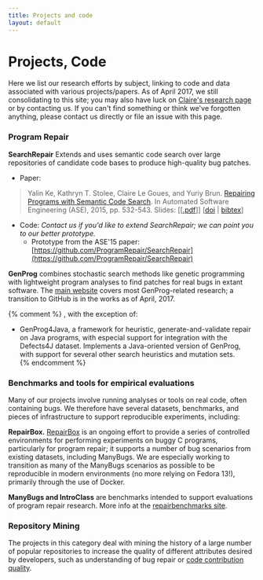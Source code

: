 ```yaml
---
title: Projects and code
layout: default
---
```


# Projects, Code

Here we list our research efforts by subject, linking to code and data
associated with various projects/papers.  As of April 2017, we still consolidating to this site;
you may also have luck on [Claire's research page](http://clairelegoues.com/research) or by contacting us. If you can't find something or think
we've forgotten anything, please contact us directly or file an issue with this
page.

### Program Repair 

**SearchRepair** Extends and uses semantic code search over large repositories of candidate code
bases to produce high-quality bug patches.

*  Paper: 
> Yalin Ke, Kathryn T. Stolee, Claire Le Goues, and Yuriy Brun. [Repairing
> Programs with Semantic Code Search](http://www.cs.cmu.edu/~clegoues/docs/searchRepair-ase15.pdf). In
> Automated Software Engineering (ASE),  2015, pp. 532-543.  Slides: [[[.pdf](http://www.cs.cmu.edu/~clegoues/docs/slides/ase15-clg-presentation-forpdf.pdf)]] [[doi](http://dx.doi.org/10.1109/ASE.2015.60) | [bibtex](http://www.cs.cmu.edu/~clegoues/docs/bib/ke15ase.bib)]

- Code: _Contact us if you'd like to extend SearchRepair; we can point you to our better prototype._
  - Prototype from the ASE'15 paper: [https://github.com/ProgramRepair/SearchRepair](https://github.com/ProgramRepair/SearchRepair)

**GenProg** combines stochastic search methods like genetic programming with
lightweight program analyses to find patches for real bugs in extant
software. The [main website](http://genprog.cs.virginia.edu) covers most
GenProg-related research; a transition to GitHub is in the works as of April, 2017.

{% comment %}
, with the exception of:
*   GenProg4Java, a framework for heuristic, generate-and-validate repair on
Java programs, with especial support for integration with the Defects4J
dataset.  Implements a Java-oriented version of GenProg, with support for several
other search heuristics and mutation sets.  
{% endcomment %}

### Benchmarks and tools for empirical evaluations

Many of our projects involve running analyses or tools on real code, often
containing bugs.  We therefore have several datasets, benchmarks, and pieces of
infrastructure to support reproducible experiments, including:

**RepairBox.** [RepairBox](https://github.com/squaresLab/RepairBox) is an ongoing effort to provide a series of controlled
environments for performing experiments on buggy C programs, particularly for
program repair; it supports a number of bug scenarios from existing datasets,
including ManyBugs.  We are especially working to transition as many of the
ManyBugs scenarios as possible to be reproducible in modern environments (no
more relying on Fedora 13!), primarily through the use of Docker.  

**ManyBugs and IntroClass** are benchmarks intended to support evaluations of
program repair research. More info at the [repairbenchmarks site](http://repairbenchmarks.cs.umass.edu/).

### Repository Mining

The projects in this category deal with mining the history 
of a large number of popular repositories to increase the 
quality of different attributes desired by developers, 
such as understanding of bug repair or 
[code contribution quality](https://github.com/squaresLab/MSR-challenge-2017).

